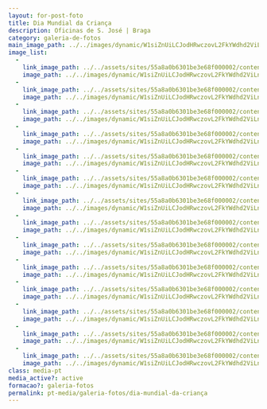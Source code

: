 ```yaml
---
layout: for-post-foto
title: Dia Mundial da Criança
description: Oficinas de S. José | Braga
category: galeria-de-fotos
main_image_path: ../../images/dynamic/W1siZnUiLCJodHRwczovL2FkYWdhd2ViLnMzLmFtYXpvbmF/sdc10182ebba.jpg?sha=0ac2f6699fc3a52f
image_list: 
  - 
    link_image_path: ../../assets/sites/55a8a0b6301be3e68f000002/content_entry55a8a2cd301be39651000019/55a8a2d2301be3f080000079/files/sdc101823495.jpg?1437122265
    image_path: ../../images/dynamic/W1siZnUiLCJodHRwczovL2FkYWdhd2ViLnMzLmFtYXpvbmF/sdc10182ebba.jpg?sha=0ac2f6699fc3a52f
  - 
    link_image_path: ../../assets/sites/55a8a0b6301be3e68f000002/content_entry55a8a2cd301be39651000019/55a8a475301be3e29200007a/files/sdc101505367.jpg?1437122268
    image_path: ../../images/dynamic/W1siZnUiLCJodHRwczovL2FkYWdhd2ViLnMzLmFtYXpvbmF/sdc101507000.jpg?sha=1277272b20499c1a
  - 
    link_image_path: ../../assets/sites/55a8a0b6301be3e68f000002/content_entry55a8a2cd301be39651000019/55a8a478301be3fd9600007b/files/sdc1015511ee.jpg?1437122271
    image_path: ../../images/dynamic/W1siZnUiLCJodHRwczovL2FkYWdhd2ViLnMzLmFtYXpvbmF/sdc101556a9f.jpg?sha=79fac0878bc8790a
  - 
    link_image_path: ../../assets/sites/55a8a0b6301be3e68f000002/content_entry55a8a2cd301be39651000019/55a8a47b301be31ee700007c/files/sdc10154391d.jpg?1437122274
    image_path: ../../images/dynamic/W1siZnUiLCJodHRwczovL2FkYWdhd2ViLnMzLmFtYXpvbmF/sdc10154a343.jpg?sha=96cce1ba028beb97
  - 
    link_image_path: ../../assets/sites/55a8a0b6301be3e68f000002/content_entry55a8a2cd301be39651000019/55a8a47e301be30f1100007d/files/sdc101527151.jpg?1437122277
    image_path: ../../images/dynamic/W1siZnUiLCJodHRwczovL2FkYWdhd2ViLnMzLmFtYXpvbmF/sdc1015226a7.jpg?sha=413b2289af4dd12d
  - 
    link_image_path: ../../assets/sites/55a8a0b6301be3e68f000002/content_entry55a8a2cd301be39651000019/55a8a481301be3a5f200007e/files/sdc10151acca.jpg?1437122280
    image_path: ../../images/dynamic/W1siZnUiLCJodHRwczovL2FkYWdhd2ViLnMzLmFtYXpvbmF/sdc10151a2d9.jpg?sha=a36ac2568d238cd1
  - 
    link_image_path: ../../assets/sites/55a8a0b6301be3e68f000002/content_entry55a8a2cd301be39651000019/55a8a484301be3ffdb00007f/files/sdc101531604.jpg?1437122283
    image_path: ../../images/dynamic/W1siZnUiLCJodHRwczovL2FkYWdhd2ViLnMzLmFtYXpvbmF/sdc10153d3a2.jpg?sha=60b097c102b38dad
  - 
    link_image_path: ../../assets/sites/55a8a0b6301be3e68f000002/content_entry55a8a2cd301be39651000019/55a8a487301be32f80000080/files/sdc1015679b8.jpg?1437122286
    image_path: ../../images/dynamic/W1siZnUiLCJodHRwczovL2FkYWdhd2ViLnMzLmFtYXpvbmF/sdc101567289.jpg?sha=802b78ce2dbd60cb
  - 
    link_image_path: ../../assets/sites/55a8a0b6301be3e68f000002/content_entry55a8a2cd301be39651000019/55a8a48a301be3fbe8000081/files/sdc1016069b1.jpg?1437122289
    image_path: ../../images/dynamic/W1siZnUiLCJodHRwczovL2FkYWdhd2ViLnMzLmFtYXpvbmF/sdc10160ff12.jpg?sha=3c3d8e77dc500764
  - 
    link_image_path: ../../assets/sites/55a8a0b6301be3e68f000002/content_entry55a8a2cd301be39651000019/55a8a48d301be3a076000082/files/sdc101589dfd.jpg?1437122292
    image_path: ../../images/dynamic/W1siZnUiLCJodHRwczovL2FkYWdhd2ViLnMzLmFtYXpvbmF/sdc10158a510.jpg?sha=adeb1423471d154d
  - 
    link_image_path: ../../assets/sites/55a8a0b6301be3e68f000002/content_entry55a8a2cd301be39651000019/55a8a490301be302d1000083/files/sdc101620fea.jpg?1437122295
    image_path: ../../images/dynamic/W1siZnUiLCJodHRwczovL2FkYWdhd2ViLnMzLmFtYXpvbmF/sdc10162f04d.jpg?sha=03e6897607c7e0ec
  - 
    link_image_path: ../../assets/sites/55a8a0b6301be3e68f000002/content_entry55a8a2cd301be39651000019/55a8a493301be31391000084/files/sdc101633c5f.jpg?1437122298
    image_path: ../../images/dynamic/W1siZnUiLCJodHRwczovL2FkYWdhd2ViLnMzLmFtYXpvbmF/sdc10163633d.jpg?sha=85f94dde1994ab72
  - 
    link_image_path: ../../assets/sites/55a8a0b6301be3e68f000002/content_entry55a8a2cd301be39651000019/55a8a497301be3e2e3000085/files/sdc1017125f7.jpg?1437122301
    image_path: ../../images/dynamic/W1siZnUiLCJodHRwczovL2FkYWdhd2ViLnMzLmFtYXpvbmF/sdc101716d76.jpg?sha=cdd772f223d9c346
  - 
    link_image_path: ../../assets/sites/55a8a0b6301be3e68f000002/content_entry55a8a2cd301be39651000019/55a8a49a301be3f3f0000086/files/sdc10178eaac.jpg?1437122305
    image_path: ../../images/dynamic/W1siZnUiLCJodHRwczovL2FkYWdhd2ViLnMzLmFtYXpvbmF/sdc10178fdaa.jpg?sha=337958b9785aafb1
class: media-pt
media_active?: active
formacao?: galeria-fotos
permalink: pt-media/galeria-fotos/dia-mundial-da-criança
--- 
```

 

